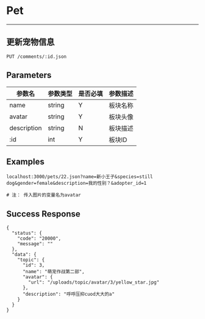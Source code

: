 # Pet
---
## 更新宠物信息

```
PUT /comments/:id.json
```

## Parameters

|参数名|参数类型|是否必填|参数描述|
|-----|--------|-------|--------|
|name|string|Y|板块名称|
|avatar|string|Y|板块头像|
|description|string|N|板块描述|
|:id|int|Y|板块ID|


## Examples
```
localhost:3000/pets/22.json?name=新小王子&species=still dog&gender=female&description=我的性别？&adopter_id=1

# 注： 传入图片的变量名为avatar
```

## Success Response
```
{
  "status": {
    "code": "20000",
    "message": ""
  },
  "data": {
    "topic": {
      "id": 3,
      "name": "萌宠作战第二部",
      "avatar": {
        "url": "/uploads/topic/avatar/3/yellow_star.jpg"
      },
      "description": "呼呼压抑cuod大大的a"
    }
  }
}

```
